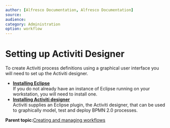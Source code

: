 ```yaml
---
author: [Alfresco Documentation, Alfresco Documentation]
source: 
audience: 
category: Administration
option: workflow
---
```


# Setting up Activiti Designer

To create Activiti process definitions using a graphical user interface you will need to set up the Activiti designer.

-   **[Installing Eclipse](../tasks/wf-install-eclipse.md)**  
If you do not already have an instance of Eclipse running on your workstation, you will need to install one.
-   **[Installing Activiti designer](../tasks/wf-install-activiti-designer.md)**  
Activiti supplies an Eclipse plugin, the Activiti designer, that can be used to graphically model, test and deploy BPMN 2.0 processes.

**Parent topic:**[Creating and managing workflows](../topics/wf-howto.md)


